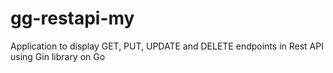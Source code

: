 # gg-restapi-my
 Application to display GET, PUT, UPDATE and DELETE endpoints in Rest API using Gin library on Go

